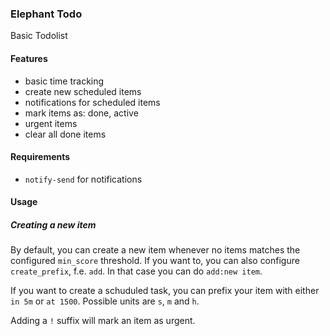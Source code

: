 ### Elephant Todo

Basic Todolist

#### Features

- basic time tracking
- create new scheduled items
- notifications for scheduled items
- mark items as: done, active
- urgent items
- clear all done items

#### Requirements

- `notify-send` for notifications

#### Usage

##### Creating a new item

By default, you can create a new item whenever no items matches the configured `min_score` threshold. If you want to, you can also configure `create_prefix`, f.e. `add`. In that case you can do `add:new item`.

If you want to create a schuduled task, you can prefix your item with either `in 5m` or `at 1500`. Possible units are `s`, `m` and `h`.

Adding a `!` suffix will mark an item as urgent.
